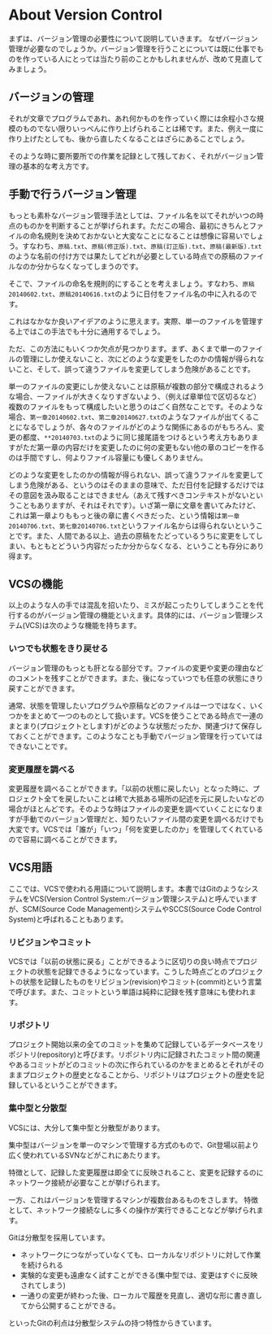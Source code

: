 # About Version Control

まずは、バージョン管理の必要性について説明していきます。
なぜバージョン管理が必要なのでしょうか。バージョン管理を行うことについては既に仕事でものを作っている人にとっては当たり前のことかもしれませんが、改めて見直してみましょう。

## バージョンの管理

それが文章でプログラムであれ、あれ何かものを作っていく際には余程小さな規模のものでない限りいっぺんに作り上げられることは稀です。また、例え一度に作り上げたとしても、後から直したくなることはざらにあることでしょう。

そのような時に要所要所での作業を記録として残しておく、それがバージョン管理の基本的な考え方です。

## 手動で行うバージョン管理

もっとも素朴なバージョン管理手法としては、ファイル名を以てそれがいつの時点のものかを判断することが挙げられます。ただこの場合、最初にきちんとファイルの命名規則を決めておかないと大変なことになることは想像に容易いでしょう。すなわち、`原稿.txt`、`原稿(修正版).txt`、`原稿(訂正版).txt`、`原稿(最新版).txt`のような名前の付け方では果たしてどれが必要としている時点での原稿のファイルなのか分からなくなってしまうのです。

そこで、ファイルの命名を規則的にすることを考えましょう。すなわち、`原稿20140602.txt`、`原稿20140616.txt`のように日付をファイル名の中に入れるのです。

これはなかなか良いアイデアのように思えます。実際、単一のファイルを管理する上ではこの手法でも十分に通用するでしょう。

ただ、この方法にもいくつか欠点が見つかります。まず、あくまで単一のファイルの管理にしか使えないこと、次にどのような変更をしたのかの情報が得られないこと、そして、誤って違うファイルを変更してしまう危険があることです。

単一のファイルの変更にしか使えないことは原稿が複数の部分で構成されるような場合、一ファイルが大きくなりすぎないよう、（例えば章単位で区切るなど）複数のファイルをもって構成したいと思うのはごく自然なことです。そのような場合、`第一章20140602.txt`、`第二章20140627.txt`のようなファイルが出てくることになるでしょうが、各々のファイルがどのような関係にあるのがもちろん、変更の都度、`**20140703.txt`のように同じ接尾語をつけるという考え方もありますがただ第一章の内容だけを変更したのに何の変更もない他の章のコピーを作るのは手間ですし、何よりファイル容量にも優しくありません。

どのような変更をしたのかの情報が得られない、誤って違うファイルを変更してしまう危険がある、というのはそのままの意味で、ただ日付を記録するだけではその意図を汲み取ることはできません（あえて残すべきコンテキストがないということもありますが、それはそれです）。いざ第一章に文章を書いてみたけど、これは第一章よりももっと後の章に書くべきだった、という情報は`第一章20140706.txt`、`第七章20140706.txt`というファイル名からは得られないということです。また、人間である以上、過去の原稿をたどっているうちに変更をしてしまい、もともとどういう内容だったか分からなくなる、ということも存分にあり得ます。

## VCSの機能
以上のような人の手では混乱を招いたり、ミスが起こったりしてしまうことを代行するのがバージョン管理の機能といえます。具体的には、バージョン管理システム(VCS)は次のような機能を持ちます。

### いつでも状態をきり戻せる
バージョン管理のもっとも肝となる部分です。ファイルの変更や変更の理由などのコメントを残すことができます。また、後になっていつでも任意の状態にきり戻すことができます。

通常、状態を管理したいプログラムや原稿などのファイルは一つではなく、いくつかをまとめて一つのものとして扱います。VCSを使うことである時点で一連のまとまり(プロジェクトとします)がどのような状態だったか、関連づけて保存しておくことができます。このようなことも手動でバージョン管理を行っていてはできないことです。

### 変更履歴を調べる
変更履歴を調べることができます。「以前の状態に戻したい」となった時に、プロジェクト全てを戻したいことは稀で大抵ある場所の記述を元に戻したいなどの場合がほとんどです。そのような時はファイルの変更を調べていくことになりますが手動でのバージョン管理だと、知りたいファイル間の変更を調べるだけでも大変です。VCSでは「誰が」「いつ」「何を変更したのか」を管理してくれているので容易に調べることができます。

## VCS用語
ここでは、VCSで使われる用語について説明します。本書ではGitのようなシステムをVCS(Version Control System:バージョン管理システム)と呼んでいますが、SCM(Source Code Management)システムやSCCS(Source Code Control System)と呼ばれることもあります。

### リビジョンやコミット
VCSでは「以前の状態に戻る」ことができるように区切りの良い時点でプロジェクトの状態を記録できるようになっています。こうした時点ごとのプロジェクトの状態を記録したものをリビジョン(revision)やコミット(commit)という言葉で呼びます。また、コミットという単語は純粋に記録を残す意味にも使われます。

### リポジトリ
プロジェクト開始以来の全てのコミットを集めて記録しているデータベースをリポジトリ(repository)と呼びます。リポジトリ内に記録されたコミット間の関連やあるコミットがどのコミットの次に作られているのかをまとめるとそれがそのままプロジェクトの歴史となることから、リポジトリはプロジェクトの歴史を記録しているということができます。

### 集中型と分散型
VCSには、大分して集中型と分散型があります。

集中型はバージョンを単一のマシンで管理する方式のもので、Git登場以前より広く使われているSVNなどがこれにあたります。

特徴として、記録した変更履歴は即全てに反映されること、変更を記録するのにネットワーク接続が必要なことが挙げられます。

一方、これはバージョンを管理するマシンが複数台あるものをさします。
特徴として、ネットワーク接続なしに多くの操作が実行できることなどが挙げられます。

Gitは分散型を採用しています。

- ネットワークにつながっていなくても、ローカルなリポジトリに対して作業を続けられる
- 実験的な変更も遠慮なく試すことができる(集中型では、変更はすぐに反映されてしまう)
- 一通りの変更が終わった後、ローカルで履歴を見直し、適切な形に書き直してから公開することができる。

といったGitの利点は分散型システムの持つ特性からきています。
